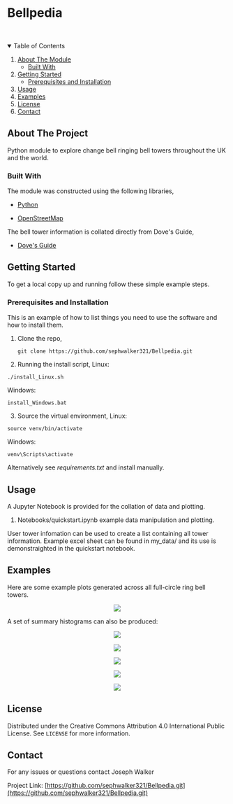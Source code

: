 # Bellpedia
<br />
<p align="center">
  <a href="https://github.com/sephwalker321/Bellpedia">
  </a>
</p>


<!-- TABLE OF CONTENTS -->
<details open="open">
  <summary>Table of Contents</summary>
  <ol>
    <li>
      <a href="#about-the-project">About The Module</a>
      <ul>
        <li><a href="#built-with">Built With</a></li>
      </ul>
    </li>
    <li>
      <a href="#getting-started">Getting Started</a>
      <ul>
        <li><a href="#prerequisites">Prerequisites and Installation</a></li>
      </ul>
    </li>
    <li><a href="#usage">Usage</a></li>
    <li><a href="#examples">Examples</a></li>
    <li><a href="#license">License</a></li>
    <li><a href="#contact">Contact</a></li>
  </ol>
</details>


<!-- ABOUT THE PROJECT -->
## About The Project

<p align="center">
  <a href="https://github.com/sephwalker321/Bellpedia">
  </a>
</p>

Python module to explore change bell ringing bell towers throughout the UK and the world.

### Built With

The module was constructed using the following libraries,
* [Python](https://www.python.org/)

* [OpenStreetMap](https://www.openstreetmap.org/#map=6/54.910/-3.432)

The bell tower information is collated directly from Dove's Guide,

* [Dove's Guide](https://dove.cccbr.org.uk/)

<!-- GETTING STARTED -->
## Getting Started

To get a local copy up and running follow these simple example steps.

### Prerequisites and Installation

This is an example of how to list things you need to use the software and how to install them.

1. Clone the repo,
   ```
   git clone https://github.com/sephwalker321/Bellpedia.git
   ```

2. Running the install script,
  Linux:
  ```
  ./install_Linux.sh
  ```
  Windows:
  ```
  install_Windows.bat
  ```

3. Source the virtual environment,
  Linux:
  ```
  source venv/bin/activate
  ```
  Windows:
  ```
  venv\Scripts\activate
  ```

Alternatively see *requirements.txt* and install manually. 
<!-- USAGE EXAMPLES -->
## Usage
A Jupyter Notebook is provided for the collation of data and plotting.

1. Notebooks/quickstart.ipynb example data manipulation and plotting.

User tower infomation can be used to create a list containing all tower information. Example excel sheet can be found in my_data/ and its use is demonstraighted in the quickstart notebook.

## Examples
Here are some example plots generated across all full-circle ring bell towers.

<p align="center">
<img src="assets/world_TowerLocations.png">
</p>

A set of summary histograms can also be produced:

<p align="center">
<img src="assets/world_TowerNBells.png">
</p>


<p align="center">
<img src="assets/world_BellsDated.png">
</p>

<p align="center">
<img src="assets/world_BellsWeight.png">
</p>


<p align="center">
<img src="assets/world_BellsDiameter.png">
</p>


<p align="center">
<img src="assets/world_BellsFreq.png">
</p>


<!-- LICENSE -->
## License

Distributed under the Creative Commons Attribution 4.0 International Public License. See `LICENSE` for more information.


<!-- CONTACT -->
## Contact

For any issues or questions contact Joseph Walker

Project Link: [https://github.com/sephwalker321/Bellpedia.git](https://github.com/sephwalker321/Bellpedia.git)
